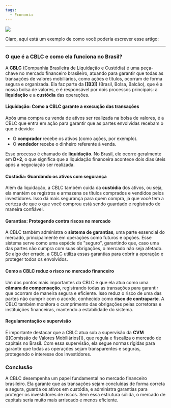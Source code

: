 ```yaml
---
tags:
  - Economia
---
```

![](Pasted%20image%2020241006093741.png)

Claro, aqui está um exemplo de como você poderia escrever esse artigo:

---

### O que é a CBLC e como ela funciona no Brasil?

A **CBLC** (Companhia Brasileira de Liquidação e Custódia) é uma peça-chave no mercado financeiro brasileiro, atuando para garantir que todas as transações de valores mobiliários, como ações e títulos, ocorram de forma segura e organizada. Ela faz parte da **[[B3]]** (Brasil, Bolsa, Balcão), que é a nossa bolsa de valores, e é responsável por dois processos principais: a **liquidação** e a **custódia** das operações.

#### Liquidação: Como a CBLC garante a execução das transações
Após uma compra ou venda de ativos ser realizada na bolsa de valores, é a CBLC que entra em ação para garantir que as partes envolvidas recebam o que é devido:
- O **comprador** recebe os ativos (como ações, por exemplo).
- O **vendedor** recebe o dinheiro referente à venda.

Esse processo é chamado de **liquidação**. No Brasil, ele ocorre geralmente em **D+2**, o que significa que a liquidação financeira acontece dois dias úteis após a negociação ser realizada.

#### Custódia: Guardando os ativos com segurança
Além da liquidação, a CBLC também cuida da **custódia** dos ativos, ou seja, ela mantém os registros e armazena os títulos comprados e vendidos pelos investidores. Isso dá mais segurança para quem compra, já que você tem a certeza de que o que você comprou está sendo guardado e registrado de maneira confiável.

#### Garantias: Protegendo contra riscos no mercado
A CBLC também administra o **sistema de garantias**, uma parte essencial do mercado, principalmente em operações como futuros e opções. Esse sistema serve como uma espécie de "seguro", garantindo que, caso uma das partes não cumpra com suas obrigações, o mercado não seja afetado. Se algo der errado, a CBLC utiliza essas garantias para cobrir a operação e proteger todos os envolvidos.

#### Como a CBLC reduz o risco no mercado financeiro
Um dos pontos mais importantes da CBLC é que ela atua como uma **câmara de compensação**, registrando todas as transações para garantir que ocorram de maneira segura e eficiente. Isso reduz o risco de uma das partes não cumprir com o acordo, conhecido como **risco de contraparte**. A CBLC também monitora o cumprimento das obrigações pelas corretoras e instituições financeiras, mantendo a estabilidade do sistema.

#### Regulamentação e supervisão
É importante destacar que a CBLC atua sob a supervisão da **CVM** ([[Comissão de Valores Mobiliários]]), que regula e fiscaliza o mercado de capitais no Brasil. Com essa supervisão, ela segue normas rígidas para garantir que todas as operações sejam transparentes e seguras, protegendo o interesse dos investidores.

### Conclusão
A CBLC desempenha um papel fundamental no mercado financeiro brasileiro. Ela garante que as transações sejam concluídas de forma correta e segura, guarda os ativos em custódia, e administra garantias para proteger os investidores de riscos. Sem essa estrutura sólida, o mercado de capitais seria muito mais arriscado e menos eficiente.